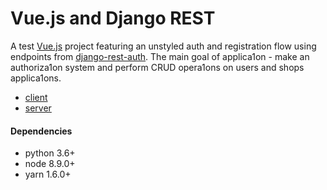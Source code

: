 Vue.js and Django REST
========================================================================
A test [Vue.js](https://github.com/vuejs/vue) project featuring an unstyled auth and registration flow using endpoints from [django-rest-auth](https://github.com/Tivix/django-rest-auth).
The main goal of applica1on - make an authoriza1on system and perform CRUD opera1ons on users and shops applica1ons.

* [client](client)
* [server](server)

#### Dependencies
- python 3.6+
- node 8.9.0+
- yarn 1.6.0+
